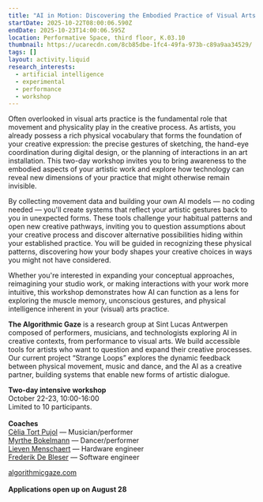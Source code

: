 ```yaml
---
title: "AI in Motion: Discovering the Embodied Practice of Visual Arts "
startDate: 2025-10-22T08:00:06.590Z
endDate: 2025-10-23T14:00:06.595Z
location: Performative Space, third floor, K.03.10
thumbnail: https://ucarecdn.com/8cb85dbe-1fc4-49fa-973b-c89a9aa34529/
tags: []
layout: activity.liquid
research_interests:
  - artificial intelligence
  - experimental
  - performance
  - workshop
---
```

Often overlooked in visual arts practice is the fundamental role that movement and physicality play in the creative process. As artists, you already possess a rich physical vocabulary that forms the foundation of your creative expression: the precise gestures of sketching, the hand-eye coordination during digital design, or the planning of interactions in an art installation. This two-day workshop invites you to bring awareness to the embodied aspects of your artistic work and explore how technology can reveal new dimensions of your practice that might otherwise remain invisible.

By collecting movement data and building your own AI models — no coding needed — you'll create systems that reflect your artistic gestures back to you in unexpected forms. These tools challenge your habitual patterns and open new creative pathways, inviting you to question assumptions about your creative process and discover alternative possibilities hiding within your established practice. You will be guided in recognizing these physical patterns, discovering how your body shapes your creative choices in ways you might not have considered. 

Whether you're interested in expanding your conceptual approaches, reimagining your studio work, or making interactions with your work more intuitive, this workshop demonstrates how AI can function as a lens for exploring the muscle memory, unconscious gestures, and physical intelligence inherent in your (visual) arts practice. 

**The Algorithmic Gaze** is a research group at Sint Lucas Antwerpen composed of performers, musicians, and technologists exploring AI in creative contexts, from performance to visual arts. We build accessible tools for artists who want to question and expand their creative processes. Our current project “Strange Loops” explores the dynamic feedback between physical movement, music and dance, and the AI as a creative partner, building systems that enable new forms of artistic dialogue.

**T﻿wo-day intensive workshop**\
O﻿ctober 22-23, 10:00-16:00\
Limited to 10 participants.\
\
**Coaches**\
[C﻿èlia Tort Pujol](https://slarg.be/people/c%C3%A8lia-tort-pujol/) — Musician/performer\
[M﻿yrthe Bokelmann](https://slarg.be/people/myrthe-bokelmann/) — Dancer/performer\
[L﻿ieven Menschaert](https://slarg.be/people/lieven-menschaert/) —  Hardware engineer\
[F﻿rederik De Bleser](https://slarg.be/people/frederik-de-bleser/) — Software engineer

[algorithmicgaze.com](https://algorithmicgaze.com/)\
\
**A﻿pplications open up on August 28**
<!-- [S﻿ignup Now](https://forms.office.com/Pages/ResponsePage.aspx?id=f8Uf7ZeK50ed4ZMC39eGriKRksldWX1DvIHCoTH_JMdUMlRJOVlLUFAyQ0NERVRHUVFVNlNBV1BVMy4u) -->